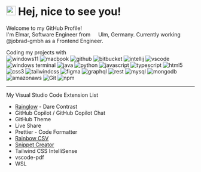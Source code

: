 # <img src="https://raw.githubusercontent.com/Tarikul-Islam-Anik/Animated-Fluent-Emojis/master/Emojis/People%20with%20activities/Man%20Biking%20Light%20Skin%20Tone.png" alt="Man Biking Light Skin Tone" width="25" height="25" /> Hej, nice to see you!

Welcome to my GitHub Profile!  
I'm Elmar, Software Engineer from <img src= "https://cdn-icons-png.flaticon.com/512/197/197571.png" width="13"/> Ulm, Germany.
Currently working @jobrad-gmbh as a Frontend Engineer. 

Coding my projects with  
![windows11](https://img.shields.io/badge/Windows-11-0078D6?style=flat-square&logo=Windows&logoColor=white)
![macbook](https://img.shields.io/badge/MacBook-999999?style=flat-square&logo=Apple&logoColor=white)
![github](https://img.shields.io/badge/GitHub-000000?style=flat-square&logo=GitHub&logoColor=white)
![bitbucket](https://img.shields.io/badge/Bitbucket-0052CC?style=flat-square&logo=Bitbucket&logoColor=white)
![intellij](https://img.shields.io/badge/IntelliJ%20IDEA-000000?style=flat-square&logo=IntelliJ%20IDEA&logoColor=white)
![vscode](https://img.shields.io/badge/Visual%20Studio%20Code-007ACC?style=flat-square&logo=Visual%20Studio%20Code&logoColor=white)
![windows terminal](https://img.shields.io/badge/Windows%20Terminal-4D4D4D?style=flat-square&logo=Windows%20Terminal&logoColor=white)
![java](https://img.shields.io/badge/Java-007396?style=flat-square&logo=Java&logoColor=white)
![python](https://img.shields.io/badge/Python-3776AB?style=flat-square&logo=Python&logoColor=white)
![javascript](https://img.shields.io/badge/JavaScript-F7DF1E?style=flat-square&logo=JavaScript&logoColor=black)
![typescript](https://img.shields.io/badge/TypeScript-007ACC?style=flat-square&logo=TypeScript&logoColor=white)
![html5](https://img.shields.io/badge/HTML5-E34F26?style=flat-square&logo=HTML5&logoColor=white)
![css3](https://img.shields.io/badge/CSS3-1572B6?style=flat-square&logo=CSS3&logoColor=white)
![tailwindcss](https://img.shields.io/badge/Tailwind%20CSS-38B2AC?style=flat-square&logo=Tailwind%20CSS&logoColor=white)
![figma](https://img.shields.io/badge/Figma-F24E1E?style=flat-square&logo=Figma&logoColor=white)
![graphql](https://img.shields.io/badge/GraphQL-E10098?style=flat-square&logo=GraphQL&logoColor=white)
![rest](https://img.shields.io/badge/REST-000000?style=flat-square&logo=REST&logoColor=white)
![mysql](https://img.shields.io/badge/MySQL-4479A1?style=flat-square&logo=MySQL&logoColor=white)
![mongodb](https://img.shields.io/badge/MongoDB-47A248?style=flat-square&logo=MongoDB&logoColor=white)
![amazonaws](https://img.shields.io/badge/Amazon%20AWS-232F3E?style=flat-square&logo=Amazon%20AWS&logoColor=white)
![Git](https://img.shields.io/badge/Git-F05032?style=flat-square&logo=Git&logoColor=white)
![npm](https://img.shields.io/badge/npm-CB3837?style=flat-square&logo=npm&logoColor=white)

---

My Visual Studio Code Extension List 
* [Rainglow](https://marketplace.visualstudio.com/items?itemName=daylerees.rainglow) - Dare Contrast
* GitHub Copilot / GitHub Copilot Chat
* GitHub Theme
* Live Share
* Prettier - Code Formatter
* [Rainbow CSV](https://marketplace.visualstudio.com/items?itemName=mechatroner.rainbow-csv)
* [Snippet Creator](https://marketplace.visualstudio.com/items?itemName=wware.snippet-creator)
* Tailwind CSS IntelliSense
* vscode-pdf
* WSL
